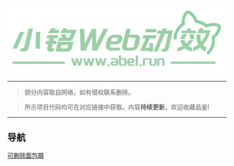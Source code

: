 <p align="center">
    <a href="https://www.abel.run/" target="_blank">
        <img src="./public/logo_2.png" width=""/>
    </a>
</p>

------

> 部分内容取自网络，如有侵权联系删除。

> 所示项目代码均可在对应链接中获取。内容**持续更新**，欢迎收藏品鉴!

------


## 导航
<p align="left">
    <a href="https://jsrun.net/45eKp" target="_blank">
        可删除面包屑
    </a>
</p>
